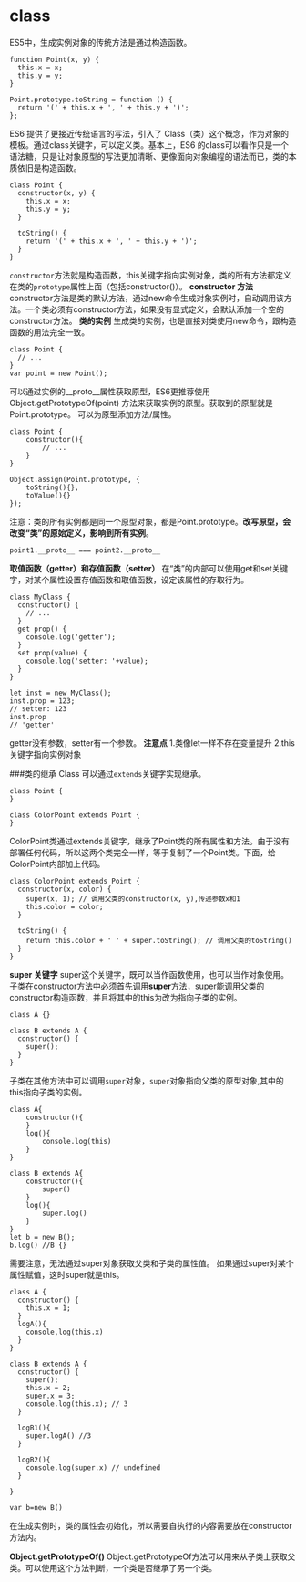 class
===================
ES5中，生成实例对象的传统方法是通过构造函数。
```
function Point(x, y) {
  this.x = x;
  this.y = y;
}

Point.prototype.toString = function () {
  return '(' + this.x + ', ' + this.y + ')'; 
};
```
ES6 提供了更接近传统语言的写法，引入了 Class（类）这个概念，作为对象的模板。通过class关键字，可以定义类。基本上，ES6 的class可以看作只是一个语法糖，只是让对象原型的写法更加清晰、更像面向对象编程的语法而已，类的本质依旧是构造函数。

```
class Point {
  constructor(x, y) {
    this.x = x;
    this.y = y;
  }

  toString() {
    return '(' + this.x + ', ' + this.y + ')';
  }
}
```
`constructor`方法就是构造函数，this关键字指向实例对象，类的所有方法都定义在类的`prototype`属性上面（包括constructor()）。
**constructor 方法**
constructor方法是类的默认方法，通过new命令生成对象实例时，自动调用该方法。一个类必须有constructor方法，如果没有显式定义，会默认添加一个空的constructor方法。
**类的实例**
生成类的实例，也是直接对类使用new命令，跟构造函数的用法完全一致。
```
class Point {
  // ...
}
var point = new Point();
```
可以通过实例的__proto__属性获取原型，ES6更推荐使用 Object.getPrototypeOf(point) 方法来获取实例的原型。获取到的原型就是Point.prototype。
可以为原型添加方法/属性。
```
class Point {
	constructor(){
		// ...
	}
}

Object.assign(Point.prototype, {
	toString(){},
	toValue(){}
});
```
注意：类的所有实例都是同一个原型对象，都是Point.prototype。**改写原型，会改变“类”的原始定义，影响到所有实例**。
```
point1.__proto__ === point2.__proto__
```
**取值函数（getter）和存值函数（setter）**
在“类”的内部可以使用get和set关键字，对某个属性设置存值函数和取值函数，设定该属性的存取行为。
```
class MyClass {
  constructor() {
    // ...
  }
  get prop() {
    console.log('getter');
  }
  set prop(value) {
    console.log('setter: '+value);
  }
}

let inst = new MyClass();
inst.prop = 123;
// setter: 123
inst.prop
// 'getter'
```
getter没有参数，setter有一个参数。
**注意点**
1.类像let一样不存在变量提升
2.this关键字指向实例对象

###类的继承
Class 可以通过`extends`关键字实现继承。
```
class Point {
}

class ColorPoint extends Point {
}
```
ColorPoint类通过extends关键字，继承了Point类的所有属性和方法。由于没有部署任何代码，所以这两个类完全一样，等于复制了一个Point类。下面，给ColorPoint内部加上代码。
```
class ColorPoint extends Point {
  constructor(x, color) {
    super(x, 1); // 调用父类的constructor(x, y),传递参数x和1
    this.color = color;
  }

  toString() {
    return this.color + ' ' + super.toString(); // 调用父类的toString()
  }
}
```

**super 关键字**
super这个关键字，既可以当作函数使用，也可以当作对象使用。
子类在constructor方法中必须首先调用**super**方法，super能调用父类的constructor构造函数，并且将其中的this为改为指向子类的实例。
```
class A {}

class B extends A {
  constructor() {
    super();
  }
}
```
子类在其他方法中可以调用`super`对象，`super`对象指向父类的原型对象,其中的this指向子类的实例。
```
class A{
	constructor(){
	}
	log(){
		console.log(this)
	}
}

class B extends A{
	constructor(){
		super()
	}
	log(){
		super.log()
	}
}
let b = new B();
b.log() //B {}
```
需要注意，无法通过super对象获取父类和子类的属性值。
如果通过super对某个属性赋值，这时super就是this。
```
class A {
  constructor() {
    this.x = 1;
  }
  logA(){
    console,log(this.x)
  }
}

class B extends A {
  constructor() {
    super();
    this.x = 2;
    super.x = 3;
    console.log(this.x); // 3
  }

  logB1(){
    super.logA() //3
  }

  logB2(){
    console.log(super.x) // undefined
  }

}

var b=new B()
```
在生成实例时，类的属性会初始化，所以需要自执行的内容需要放在constructor方法内。

**Object.getPrototypeOf()**
Object.getPrototypeOf方法可以用来从子类上获取父类。可以使用这个方法判断，一个类是否继承了另一个类。